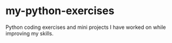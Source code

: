 # my-python-exercises
Python coding exercises and mini projects I have worked on while improving my skills.
